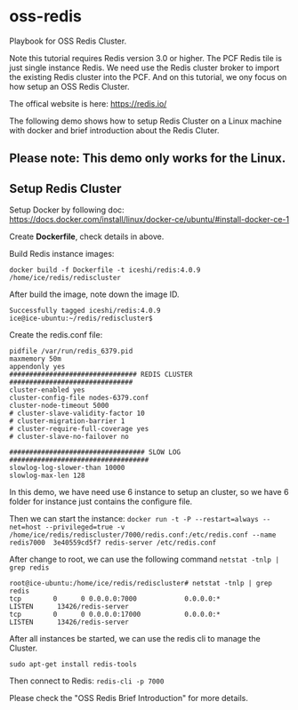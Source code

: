 # oss-redis
Playbook for OSS Redis Cluster.


Note this tutorial requires Redis version 3.0 or higher.
The PCF Redis tile is just single instance Redis. We need use the Redis cluster broker to import the existing Redis cluster into the PCF. And on this tutorial, we ony focus on how setup an OSS Redis Cluster.

The offical website is here: https://redis.io/

The following demo shows how to setup Redis Cluster on a Linux machine with docker and brief introduction about the Redis Cluter.

Please note: This demo only works for the Linux.
----------
## Setup Redis Cluster

Setup Docker by following doc:
https://docs.docker.com/install/linux/docker-ce/ubuntu/#install-docker-ce-1

Create **Dockerfile**, check details in above.

Build Redis instance images:

```docker build -f Dockerfile -t iceshi/redis:4.0.9 /home/ice/redis/rediscluster```

After build the image, note down the image ID.
```Successfully built 3e40559cd5f7
Successfully tagged iceshi/redis:4.0.9
ice@ice-ubuntu:~/redis/rediscluster$ 
```

Create the redis.conf file:
```port 7000 ## change port number for each instance
pidfile /var/run/redis_6379.pid
maxmemory 50m
appendonly yes
################################ REDIS CLUSTER  ###############################
cluster-enabled yes
cluster-config-file nodes-6379.conf
cluster-node-timeout 5000
# cluster-slave-validity-factor 10
# cluster-migration-barrier 1
# cluster-require-full-coverage yes
# cluster-slave-no-failover no
 
################################## SLOW LOG ###################################
slowlog-log-slower-than 10000
slowlog-max-len 128
```

In this demo, we have need use 6 instance to setup an cluster, so we have 6 folder for instance just contains the configure file.

Then we can start the instance:
`docker run -t -P --restart=always --net=host --privileged=true -v /home/ice/redis/rediscluster/7000/redis.conf:/etc/redis.conf --name redis7000  3e40559cd5f7 redis-server /etc/redis.conf`

After change to root, we can use the following command 
`netstat -tnlp | grep redis`

```
root@ice-ubuntu:/home/ice/redis/rediscluster# netstat -tnlp | grep redis
tcp        0      0 0.0.0.0:7000            0.0.0.0:*               LISTEN      13426/redis-server
tcp        0      0 0.0.0.0:17000           0.0.0.0:*               LISTEN      13426/redis-server
```



After all instances be started, we can use the redis cli to manage the Cluster.

`sudo apt-get install redis-tools`

Then connect to Redis:
`redis-cli -p 7000`

Please check the "OSS Redis Brief Introduction" for more details.


